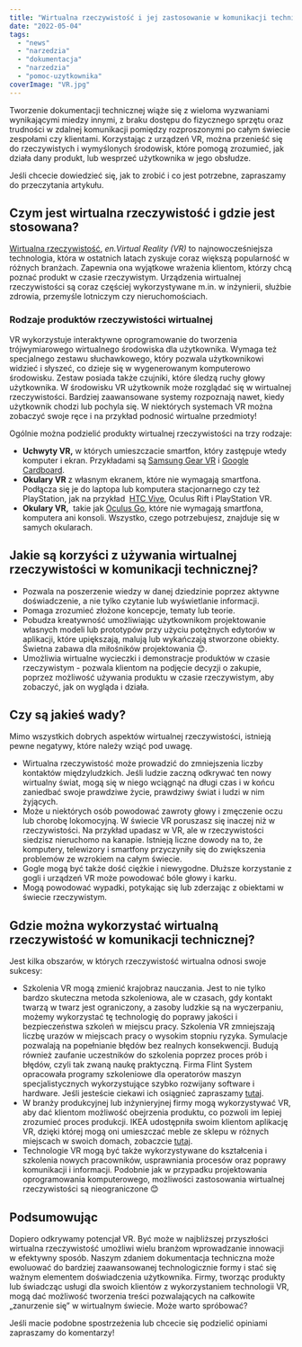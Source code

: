 ```yaml
---
title: "Wirtualna rzeczywistość i jej zastosowanie w komunikacji technicznej"
date: "2022-05-04"
tags:
  - "news"
  - "narzedzia"
  - "dokumentacja"
  - "narzedzia"
  - "pomoc-uzytkownika"
coverImage: "VR.jpg"
---
```


Tworzenie dokumentacji technicznej wiąże się z wieloma wyzwaniami wynikającymi
miedzy innymi, z braku dostępu do fizycznego sprzętu oraz trudności w zdalnej
komunikacji pomiędzy rozproszonymi po całym świecie zespołami czy klientami.
Korzystając z urządzeń VR, można przenieść się do rzeczywistych i wymyślonych
środowisk, które pomogą zrozumieć, jak działa dany produkt, lub wesprzeć
użytkownika w jego obsłudze.

Jeśli chcecie dowiedzieć się, jak to zrobić i co jest potrzebne, zapraszamy do
przeczytania artykułu.

## Czym jest wirtualna rzeczywistość i gdzie jest stosowana?

[Wirtualna rzeczywistość](https://pl.wikipedia.org/wiki/Rzeczywisto%C5%9B%C4%87_wirtualna),
_en.Virtual Reality (VR)_ to najnowocześniejsza technologia, która w ostatnich
latach zyskuje coraz większą popularność w różnych branżach. Zapewnia ona
wyjątkowe wrażenia klientom, którzy chcą poznać produkt w czasie rzeczywistym.
Urządzenia wirtualnej rzeczywistości są coraz częściej wykorzystywane m.in. w
inżynierii, służbie zdrowia, przemyśle lotniczym czy nieruchomościach.

### Rodzaje produktów rzeczywistości wirtualnej

VR wykorzystuje interaktywne oprogramowanie do tworzenia trójwymiarowego
wirtualnego środowiska dla użytkownika. Wymaga też specjalnego zestawu
słuchawkowego, który pozwala użytkownikowi widzieć i słyszeć, co dzieje się w
wygenerowanym komputerowo środowisku. Zestaw posiada także czujniki, które
śledzą ruchy głowy użytkownika. W środowisku VR użytkownik może rozglądać się w
wirtualnej rzeczywistości. Bardziej zaawansowane systemy rozpoznają nawet, kiedy
użytkownik chodzi lub pochyla się. W niektórych systemach VR można zobaczyć
swoje ręce i na przykład podnosić wirtualne przedmioty!

Ogólnie można podzielić produkty wirtualnej rzeczywistości na trzy rodzaje:

- **Uchwyty VR,** w których umieszczacie smartfon, który zastępuje wtedy
  komputer i ekran. Przykładami są
  [Samsung Gear VR](https://www.samsung.com/global/galaxy/gear-vr/) i
  [Google Cardboard](https://arvr.google.com/cardboard/).
- **Okulary VR** z własnym ekranem, które nie wymagają smartfona. Podłącza się
  je do laptopa lub komputera stacjonarnego czy też PlayStation, jak na przykład
   [HTC Vive](https://www.vive.com/us/), Oculus Rift i PlayStation VR.
- **Okulary VR,**  takie jak
  [Oculus Go](https://www.oculus.com/go/?locale=pl_PL), które nie wymagają
  smartfona, komputera ani konsoli. Wszystko, czego potrzebujesz, znajduje się w
  samych okularach.

## Jakie są korzyści z używania wirtualnej rzeczywistości w komunikacji technicznej?

- Pozwala na poszerzenie wiedzy w danej dziedzinie poprzez aktywne
  doświadczenie, a nie tylko czytanie lub wyświetlanie informacji.
- Pomaga zrozumieć złożone koncepcje, tematy lub teorie.
- Pobudza kreatywność umożliwiając użytkownikom projektowanie własnych modeli
  lub prototypów przy użyciu potężnych edytorów w aplikacji, które upiększają,
  malują lub wykańczają stworzone obiekty. Świetna zabawa dla miłośników
  projektowania 😊.
- Umożliwia wirtualne wycieczki i demonstracje produktów w czasie rzeczywistym -
  pozwala klientom na podjęcie decyzji o zakupie, poprzez możliwość używania
  produktu w czasie rzeczywistym, aby zobaczyć, jak on wygląda i działa.

## Czy są jakieś wady?

Mimo wszystkich dobrych aspektów wirtualnej rzeczywistości, istnieją pewne
negatywy, które należy wziąć pod uwagę.

- Wirtualna rzeczywistość może prowadzić do zmniejszenia liczby kontaktów
  międzyludzkich. Jeśli ludzie zaczną odkrywać ten nowy wirtualny świat, mogą
  się w niego wciągnąć na długi czas i w końcu zaniedbać swoje prawdziwe życie,
  prawdziwy świat i ludzi w nim żyjących.
- Może u niektórych osób powodować zawroty głowy i zmęczenie oczu lub chorobę
  lokomocyjną. W świecie VR poruszasz się inaczej niż w rzeczywistości. Na
  przykład upadasz w VR, ale w rzeczywistości siedzisz nieruchomo na kanapie.
  Istnieją liczne dowody na to, że komputery, telewizory i smartfony przyczyniły
  się do zwiększenia problemów ze wzrokiem na całym świecie.
- Gogle mogą być także dość ciężkie i niewygodne. Dłuższe korzystanie z gogli i
  urządzeń VR może powodować bóle głowy i karku.
- Mogą powodować wypadki, potykając się lub zderzając z obiektami w świecie
  rzeczywistym.

## Gdzie można wykorzystać wirtualną rzeczywistość w komunikacji technicznej?

Jest kilka obszarów, w których rzeczywistość wirtualna odnosi swoje sukcesy:

- Szkolenia VR mogą zmienić krajobraz nauczania. Jest to nie tylko bardzo
  skuteczna metoda szkoleniowa, ale w czasach, gdy kontakt twarzą w twarz jest
  ograniczony, a zasoby ludzkie są na wyczerpaniu, możemy wykorzystać tę
  technologię do poprawy jakości i bezpieczeństwa szkoleń w miejscu pracy.
  Szkolenia VR zmniejszają liczbę urazów w miejscach pracy o wysokim stopniu
  ryzyka. Symulacje pozwalają na popełnianie błędów bez realnych konsekwencji.
  Budują również zaufanie uczestników do szkolenia poprzez proces prób i błędów,
  czyli tak zwaną naukę praktyczną. Firma Flint System opracowała programy
  szkoleniowe dla operatorów maszyn specjalistycznych wykorzystujące szybko
  rozwijany software i hardware. Jeśli jesteście ciekawi ich osiągnieć
  zapraszamy [tutaj](https://www.youtube.com/watch?v=lLLGSL9VTTs).
- W branży produkcyjnej lub inżynieryjnej firmy mogą wykorzystywać VR, aby dać
  klientom możliwość obejrzenia produktu, co pozwoli im lepiej zrozumieć proces
  produkcji. IKEA udostępniła swoim klientom aplikację VR, dzięki której mogą
  oni umieszczać meble ze sklepu w różnych miejscach w swoich domach, zobaczcie
  [tutaj](https://store.steampowered.com/app/447270/IKEA_VR_Experience/).
- Technologie VR mogą być także wykorzystywane do kształcenia i szkolenia nowych
  pracowników, usprawniania procesów oraz poprawy komunikacji i informacji.
  Podobnie jak w przypadku projektowania oprogramowania komputerowego,
  możliwości zastosowania wirtualnej rzeczywistości są nieograniczone 😊

## Podsumowując

Dopiero odkrywamy potencjał VR. Być może w najbliższej przyszłości wirtualna
rzeczywistość umożliwi wielu branżom wprowadzanie innowacji w efektywny sposób.
Naszym zdaniem dokumentacja techniczna może ewoluować do bardziej zaawansowanej
technologicznie formy i stać się ważnym elementem doświadczenia użytkownika.
Firmy, tworząc produkty lub świadcząc usługi dla swoich klientów z
wykorzystaniem technologii VR, mogą dać możliwość tworzenia treści pozwalających
na całkowite „zanurzenie się” w wirtualnym świecie. Może warto spróbować?

Jeśli macie podobne spostrzeżenia lub chcecie się podzielić opiniami zapraszamy
do komentarzy!
